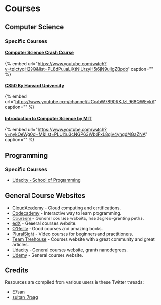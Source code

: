 # Courses

## Computer Science

### Specific Courses

#### [Computer Science Crash Course](https://www.youtube.com/watch?v=tpIctyqH29Q&list=PL8dPuuaLjXtNlUrzyH5r6jN9ulIgZBpdo)

{% embed url="https://www.youtube.com/watch?v=tpIctyqH29Q&list=PL8dPuuaLjXtNlUrzyH5r6jN9ulIgZBpdo" caption="" %}

#### [CS50 By Harvard University](https://www.youtube.com/channel/UCcabW7890RKJzL968QWEykA)

{% embed url="https://www.youtube.com/channel/UCcabW7890RKJzL968QWEykA" caption="" %}

#### [Introduction to Computer Science by MIT](https://www.youtube.com/watch?v=nykOeWgQcHM&list=PLUl4u3cNGP63WbdFxL8giv4yhgdMGaZNA)

{% embed url="https://www.youtube.com/watch?v=nykOeWgQcHM&list=PLUl4u3cNGP63WbdFxL8giv4yhgdMGaZNA" caption="" %}

## Programming

### Specific Courses

* [Udacity - School of Programming](https://www.udacity.com/school-of-programming)

## General Course Websites

* [CloudAcademy](https://cloudacademy.com) - Cloud computing and certifications.
* [Codecademy](https://www.codecademy.com/) - Interactive way to learn programming.
* [Coursera](http://coursera.com/) - General courses website, has degree-granting paths.
* [edX](https://www.edx.org/) - General courses website.
* [O'Reilly](https://oreilly.com) - Good courses and amazing books.
* [PluralSight](https://pluralsight.com) - Video courses for beginners and practitioners.
* [Team Treehouse](https://teamtreehouse.com/) - Courses website with a great community and great articles.
* [Udacity](https://udacity.com) - General courses website, grants nanodegrees.
* [Udemy](https://udemy.com) - General courses website.

## Credits

Resources are compiled from various users in these Twitter threads:

* [E7san](https://twitter.com/E7san/status/1164760773857431553)
* [sultan\_7raag](https://twitter.com/sultan_7raag/status/1164973226092564482)

